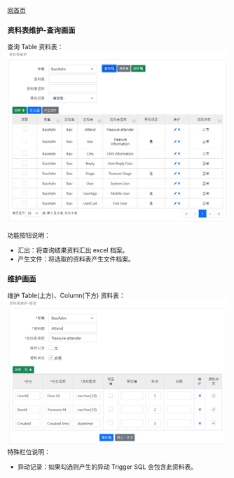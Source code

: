 [回首页](../../Readme-CN.md)
### 资料表维护-查询画面
查询 Table 资料表：
![查询画面](image/table-read.png)

功能按钮说明：
- 汇出：将查询结果资料汇出 excel 档案。
- 产生文件：将选取的资料表产生文件档案。

### 维护画面
维护 Table(上方)、Column(下方) 资料表：
![维护画面](image/table-edit.png)
特殊栏位说明：
- 异动记录：如果勾选则产生的异动 Trigger SQL 会包含此资料表。